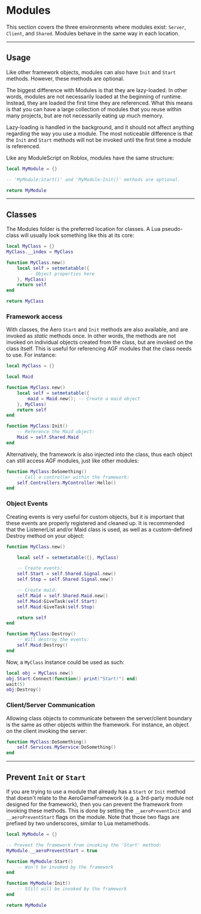 # Modules

This section covers the three environments where modules exist: `Server`, `Client`, and `Shared`. Modules behave in the same way in each location.

--------------------------

## Usage

Like other framework objects, modules can also have `Init` and `Start` methods. However, these methods are optional.

The biggest difference with Modules is that they are lazy-loaded. In other words, modules are not necessarily loaded at the beginning of runtime. Instead, they are loaded the first time they are referenced. What this means is that you can have a large collection of modules that you reuse within many projects, but are not necessarily eating up much memory.

Lazy-loading is handled in the background, and it should not affect anything regarding the way you use a module. The most noticeable difference is that the `Init` and `Start` methods will not be invoked until the first time a module is referenced.

Like any ModuleScript on Roblox, modules have the same structure:

```lua
local MyModule = {}

-- 'MyModule:Start()' and 'MyModule:Init()' methods are optional.

return MyModule
```

--------------------------

## Classes

The Modules folder is the preferred location for classes. A Lua pseudo-class will usually look something like this at its core:
```lua
local MyClass = {}
MyClass.__index = MyClass

function MyClass.new()
	local self = setmetatable({
		-- Object properties here
	}, MyClass)
	return self
end

return MyClass
```

### Framework access
With classes, the Aero `Start` and `Init` methods are also available, and are invoked as _static_ methods once. In other words, the methods are not invoked on individual objects created from the class, but are invoked on the class itself. This is useful for referencing AGF modules that the class needs to use. For instance:
```lua
local MyClass = {}

local Maid

function MyClass.new()
	local self = setmetatable({
		maid = Maid.new(); -- Create a maid object
	}, MyClass)
	return self
end

function MyClass:Init()
	-- Reference the Maid object:
	Maid = self.Shared.Maid
end
```

Alternatively, the framework is also injected into the class, thus each object can still access AGF modules, just like other modules:

```lua
function MyClass:DoSomething()
	-- Call a controller within the framework:
	self.Controllers.MyController:Hello()
end
```

### Object Events

Creating events is very useful for custom objects, but it is important that these events are properly registered and cleaned up. It is recommended that the ListenerList and/or Maid class is used, as well as a custom-defined Destroy method on your object:
```lua
function MyClass.new()

	local self = setmetatable({}, MyClass)

	-- Create events:
	self.Start = self.Shared.Signal.new()
	self.Stop = self.Shared.Signal.new()

	-- Create maid:
	self.Maid = self.Shared.Maid.new()
	self.Maid:GiveTask(self.Start)
	self.Maid:GiveTask(self.Stop)

	return self
end

function MyClass:Destroy()
	-- Will destroy the events:
	self.Maid:Destroy()
end
```

Now, a `MyClass` instance could be used as such:
```lua
local obj = MyClass.new()
obj.Start:Connect(function() print("Start!") end)
wait(5)
obj:Destroy()
```

### Client/Server Communication

Allowing class objects to communicate between the server/client boundary is the same as other objects within the framework. For instance, an object on the client invoking the server:
```lua
function MyClass:DoSomething()
	self.Services.MyService:DoSomething()
end
```

--------------------------

## Prevent `Init` or `Start`

If you are trying to use a module that already has a `Start` or `Init` method that doesn't relate to the AeroGameFramework (e.g. a 3rd-party module not designed for the framework), then you can prevent the framework from invoking these methods. This is done by setting the `__aeroPreventInit` and `__aeroPreventStart` flags on the module. Note that those two flags are prefixed by two underscores, similar to Lua metamethods.

```lua
local MyModule = {}

-- Prevent the framework from invoking the 'Start' method:
MyModule.__aeroPreventStart = true

function MyModule:Start()
	-- Won't be invoked by the framework
end

function MyModule:Init()
	-- Still will be invoked by the framework
end

return MyModule
```